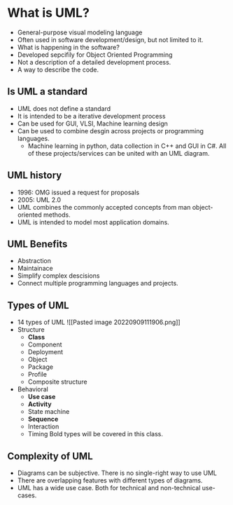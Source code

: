 # What is UML?
- General-purpose visual modeling language
- Often used in software development/design, but not limited to it.
- What is happening in the software?
- Developed sepcifily for Object Oriented Programming
- Not a description of a detailed development process. 
- A way to describe the code.


## Is UML a standard
- UML does not define a standard
- It is intended to be a iterative development process
- Can be used for GUI, VLSI, Machine learning design
- Can be used to combine desgin across projects or programming languages.
	- Machine learning in python, data collection in C++ and GUI in C#. All of these projects/services can be united with an UML diagram. 


## UML history
- 1996: OMG issued a request for proposals
- 2005: UML 2.0
- UML combines the commonly accepted concepts from man object-oriented methods. 
- UML is intended to model most application domains. 

## UML Benefits
- Abstraction
- Maintainace 
- Simplify complex descisions
- Connect multiple programming languages and projects. 

## Types of UML
- 14 types of UML
![[Pasted image 20220909111906.png]]
- Structure
	- **Class**
	- Component
	- Deployment
	- Object
	- Package
	- Profile
	- Composite structure
- Behavioral
	- **Use case**
	- **Activity**
	- State machine
	- **Sequence**
	- Interaction
	- Timing
Bold types will be covered in this class.

## Complexity of UML 
- Diagrams can be subjective. There is no single-right way to use UML 
- There are overlapping features with different types of diagrams. 
- UML has a wide use case. Both for technical and non-technical use-cases.

